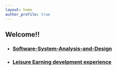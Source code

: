 ```yaml
---
layout: home
author_profile: true
---
```


## Welcome!!

<!-- Jekyll Themes + Markdown -->



- ### [Software-System-Analysis-and-Design](swsad/Software-System-Analysis-and-Design)

- ### [Leisure Earning develpment experience](LeiEarn/Index)

